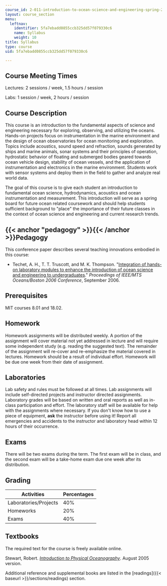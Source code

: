 ```yaml
---
course_id: 2-011-introduction-to-ocean-science-and-engineering-spring-2006
layout: course_section
menu:
  leftnav:
    identifier: 5fa7ebadd0855ccb325dd57f079330c6
    name: Syllabus
    weight: 10
title: Syllabus
type: course
uid: 5fa7ebadd0855ccb325dd57f079330c6

---
```


Course Meeting Times
--------------------

Lectures: 2 sessions / week, 1.5 hours / session

Labs: 1 session / week, 2 hours / session

Course Description
------------------

This course is an introduction to the fundamental aspects of science and engineering necessary for exploring, observing, and utilizing the oceans. Hands-on projects focus on instrumentation in the marine environment and the design of ocean observatories for ocean monitoring and exploration. Topics include acoustics, sound speed and refraction, sounds generated by ships and marine animals, sonar systems and their principles of operation, hydrostatic behavior of floating and submerged bodies geared towards ocean vehicle design, stability of ocean vessels, and the application of instrumentation and electronics in the marine environment. Students work with sensor systems and deploy them in the field to gather and analyze real world data.

The goal of this course is to give each student an introduction to fundamental ocean science, hydrodynamics, acoustics and ocean instrumentation and measurement. This introduction will serve as a spring board for future ocean related coursework and should help students sufficient background to "place" the importance of their future classes in the context of ocean science and engineering and current research trends.

{{< anchor "pedagogy" >}}{{< /anchor >}}Pedagogy
------------------------------------------------

This conference paper describes several teaching innovations embodied in this course:

*   Techet, A. H., T. T. Truscott, and M. K. Thompson. "[Integration of hands-on laboratory modules to enhance the introduction of ocean science and engineering to undergraduates](http://ieeexplore.ieee.org/document/4099124/)." _Proceedings of IEEE/MTS Oceans/Boston 2006 Conference_, September 2006.

Prerequisites
-------------

MIT courses 8.01 and 18.02.

Homework
--------

Homework assignments will be distributed weekly. A portion of the assignment will cover material not yet addressed in lecture and will require some independent study (e.g. reading the suggested text). The remainder of the assignment will re-cover and re-emphasize the material covered in lectures. Homework should be a result of individual effort. Homework will be due one week from their date of assignment.

Laboratories
------------

Lab safety and rules must be followed at all times. Lab assignments will include self-directed projects and instructor directed assignments. Laboratory grades will be based on written and oral reports as well as in-class participation and effort. The laboratory staff will be available for help with the assignments where necessary. If you don't know how to use a piece of equipment, **ask** the instructor before using it! Report all emergencies and accidents to the instructor and laboratory head within 12 hours of their occurrence.

Exams
-----

There will be two exams during the term. The first exam will be in class, and the second exam will be a take-home exam due one week after its distribution.

Grading
-------

| Activities | Percentages |
| --- | --- |
| Laboratories/Projects | 40% |
| Homeworks | 20% |
| Exams | 40% 

Textbooks
---------

The required text for the course is freely available online.

Stewart, Robert. [_Introduction to Physical Oceanography_](http://oceanworld.tamu.edu/home/course_book.htm). August 2005 version.

Additional reference and supplemental books are listed in the [readings]({{< baseurl >}}/sections/readings) section.
